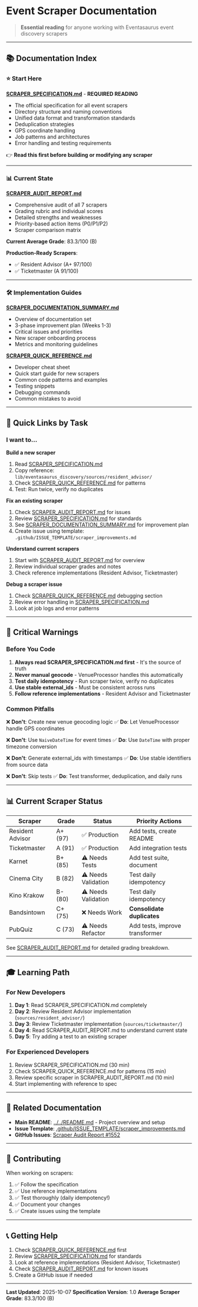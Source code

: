 # Event Scraper Documentation

> **Essential reading** for anyone working with Eventasaurus event discovery scrapers

---

## 📚 Documentation Index

### ⭐ Start Here

**[SCRAPER_SPECIFICATION.md](./SCRAPER_SPECIFICATION.md)** - **REQUIRED READING**
- The official specification for all event scrapers
- Directory structure and naming conventions
- Unified data format and transformation standards
- Deduplication strategies
- GPS coordinate handling
- Job patterns and architectures
- Error handling and testing requirements

👉 **Read this first before building or modifying any scraper**

---

### 📊 Current State

**[SCRAPER_AUDIT_REPORT.md](./SCRAPER_AUDIT_REPORT.md)**
- Comprehensive audit of all 7 scrapers
- Grading rubric and individual scores
- Detailed strengths and weaknesses
- Priority-based action items (P0/P1/P2)
- Scraper comparison matrix

**Current Average Grade**: 83.3/100 (B)

**Production-Ready Scrapers**:
- ✅ Resident Advisor (A+ 97/100)
- ✅ Ticketmaster (A 91/100)

---

### 🛠️ Implementation Guides

**[SCRAPER_DOCUMENTATION_SUMMARY.md](./SCRAPER_DOCUMENTATION_SUMMARY.md)**
- Overview of documentation set
- 3-phase improvement plan (Weeks 1-3)
- Critical issues and priorities
- New scraper onboarding process
- Metrics and monitoring guidelines

**[SCRAPER_QUICK_REFERENCE.md](./SCRAPER_QUICK_REFERENCE.md)**
- Developer cheat sheet
- Quick start guide for new scrapers
- Common code patterns and examples
- Testing snippets
- Debugging commands
- Common mistakes to avoid

---

## 🎯 Quick Links by Task

### I want to...

**Build a new scraper**
1. Read [SCRAPER_SPECIFICATION.md](./SCRAPER_SPECIFICATION.md)
2. Copy reference: `lib/eventasaurus_discovery/sources/resident_advisor/`
3. Check [SCRAPER_QUICK_REFERENCE.md](./SCRAPER_QUICK_REFERENCE.md) for patterns
4. Test: Run twice, verify no duplicates

**Fix an existing scraper**
1. Check [SCRAPER_AUDIT_REPORT.md](./SCRAPER_AUDIT_REPORT.md) for issues
2. Review [SCRAPER_SPECIFICATION.md](./SCRAPER_SPECIFICATION.md) for standards
3. See [SCRAPER_DOCUMENTATION_SUMMARY.md](./SCRAPER_DOCUMENTATION_SUMMARY.md) for improvement plan
4. Create issue using template: `.github/ISSUE_TEMPLATE/scraper_improvements.md`

**Understand current scrapers**
1. Start with [SCRAPER_AUDIT_REPORT.md](./SCRAPER_AUDIT_REPORT.md) for overview
2. Review individual scraper grades and notes
3. Check reference implementations (Resident Advisor, Ticketmaster)

**Debug a scraper issue**
1. Check [SCRAPER_QUICK_REFERENCE.md](./SCRAPER_QUICK_REFERENCE.md) debugging section
2. Review error handling in [SCRAPER_SPECIFICATION.md](./SCRAPER_SPECIFICATION.md)
3. Look at job logs and error patterns

---

## 🚨 Critical Warnings

### Before You Code

1. **Always read SCRAPER_SPECIFICATION.md first** - It's the source of truth
2. **Never manual geocode** - VenueProcessor handles this automatically
3. **Test daily idempotency** - Run scraper twice, verify no duplicates
4. **Use stable external_ids** - Must be consistent across runs
5. **Follow reference implementations** - Resident Advisor and Ticketmaster

### Common Pitfalls

❌ **Don't**: Create new venue geocoding logic
✅ **Do**: Let VenueProcessor handle GPS coordinates

❌ **Don't**: Use `NaiveDateTime` for event times
✅ **Do**: Use `DateTime` with proper timezone conversion

❌ **Don't**: Generate external_ids with timestamps
✅ **Do**: Use stable identifiers from source data

❌ **Don't**: Skip tests
✅ **Do**: Test transformer, deduplication, and daily runs

---

## 📊 Current Scraper Status

| Scraper | Grade | Status | Priority Actions |
|---------|-------|--------|------------------|
| Resident Advisor | A+ (97) | ✅ Production | Add tests, create README |
| Ticketmaster | A (91) | ✅ Production | Add integration tests |
| Karnet | B+ (85) | ⚠️ Needs Tests | Add test suite, document |
| Cinema City | B (82) | ⚠️ Needs Validation | Test daily idempotency |
| Kino Krakow | B- (80) | ⚠️ Needs Validation | Test daily idempotency |
| Bandsintown | C+ (75) | ❌ Needs Work | **Consolidate duplicates** |
| PubQuiz | C (73) | ⚠️ Needs Refactor | Add tests, improve transformer |

See [SCRAPER_AUDIT_REPORT.md](./SCRAPER_AUDIT_REPORT.md) for detailed grading breakdown.

---

## 🎓 Learning Path

### For New Developers

1. **Day 1**: Read SCRAPER_SPECIFICATION.md completely
2. **Day 2**: Review Resident Advisor implementation (`sources/resident_advisor/`)
3. **Day 3**: Review Ticketmaster implementation (`sources/ticketmaster/`)
4. **Day 4**: Read SCRAPER_AUDIT_REPORT.md to understand current state
5. **Day 5**: Try adding a test to an existing scraper

### For Experienced Developers

1. Review SCRAPER_SPECIFICATION.md (30 min)
2. Check SCRAPER_QUICK_REFERENCE.md for patterns (15 min)
3. Review specific scraper in SCRAPER_AUDIT_REPORT.md (10 min)
4. Start implementing with reference to spec

---

## 📝 Related Documentation

- **Main README**: [../../README.md](../../README.md) - Project overview and setup
- **Issue Template**: [.github/ISSUE_TEMPLATE/scraper_improvements.md](../../.github/ISSUE_TEMPLATE/scraper_improvements.md)
- **GitHub Issues**: [Scraper Audit Report #1552](https://github.com/razrfly/eventasaurus/issues/1552)

---

## 🤝 Contributing

When working on scrapers:

1. ✅ Follow the specification
2. ✅ Use reference implementations
3. ✅ Test thoroughly (daily idempotency!)
4. ✅ Document your changes
5. ✅ Create issues using the template

---

## 📞 Getting Help

1. Check [SCRAPER_QUICK_REFERENCE.md](./SCRAPER_QUICK_REFERENCE.md) first
2. Review [SCRAPER_SPECIFICATION.md](./SCRAPER_SPECIFICATION.md) for standards
3. Look at reference implementations (Resident Advisor, Ticketmaster)
4. Check [SCRAPER_AUDIT_REPORT.md](./SCRAPER_AUDIT_REPORT.md) for known issues
5. Create a GitHub issue if needed

---

**Last Updated**: 2025-10-07
**Specification Version**: 1.0
**Average Scraper Grade**: 83.3/100 (B)
